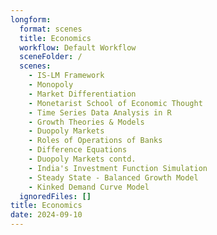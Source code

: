 ```yaml
---
longform:
  format: scenes
  title: Economics
  workflow: Default Workflow
  sceneFolder: /
  scenes:
    - IS-LM Framework
    - Monopoly
    - Market Differentiation
    - Monetarist School of Economic Thought
    - Time Series Data Analysis in R
    - Growth Theories & Models
    - Duopoly Markets
    - Roles of Operations of Banks
    - Difference Equations
    - Duopoly Markets contd.
    - India's Investment Function Simulation
    - Steady State - Balanced Growth Model
    - Kinked Demand Curve Model
  ignoredFiles: []
title: Economics
date: 2024-09-10
---
```

